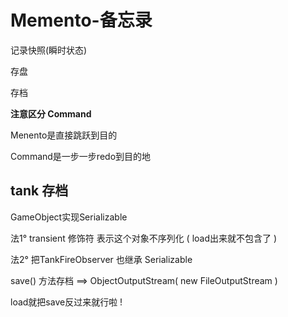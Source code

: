 # Memento-备忘录

记录快照(瞬时状态)

存盘

存档



**注意区分 Command**

Menento是直接跳跃到目的

Command是一步一步redo到目的地



## tank 存档

GameObject实现Serializable



法1°  transient 修饰符 表示这个对象不序列化 ( load出来就不包含了 )

法2°  把TankFireObserver 也继承 Serializable



save() 方法存档 ==> ObjectOutputStream( new FileOutputStream )



load就把save反过来就行啦 !











